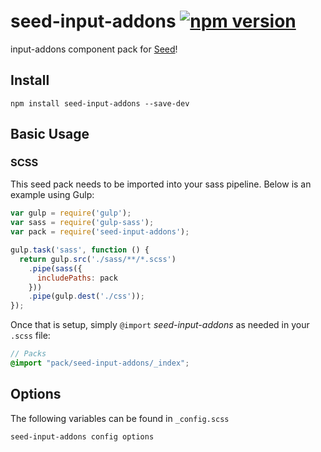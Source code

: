 # seed-input-addons [![npm version](https://badge.fury.io/js/seed-input-addons.svg)](https://badge.fury.io/js/seed-input-addons)

input-addons component pack for [Seed](https://github.com/helpscout/seed)!

## Install
```
npm install seed-input-addons --save-dev
```


## Basic Usage

### SCSS
This seed pack needs to be imported into your sass pipeline. Below is an example using Gulp:


```javascript
var gulp = require('gulp');
var sass = require('gulp-sass');
var pack = require('seed-input-addons');

gulp.task('sass', function () {
  return gulp.src('./sass/**/*.scss')
    .pipe(sass({
      includePaths: pack
    }))
    .pipe(gulp.dest('./css'));
});
```

Once that is setup, simply `@import` *seed-input-addons* as needed in your `.scss` file:

```scss
// Packs
@import "pack/seed-input-addons/_index";
```

## Options

The following variables can be found in `_config.scss`

```scss
seed-input-addons config options
```
